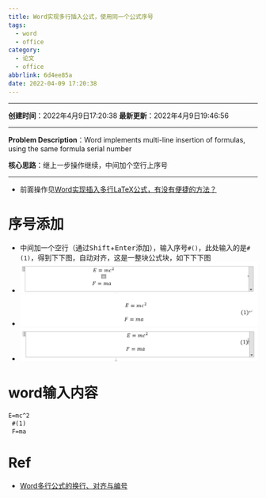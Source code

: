 ```yaml
---
title: Word实现多行插入公式，使用同一个公式序号
tags:
  - word
  - office
category:
  - 论文
  - office
abbrlink: 6d4ee85a
date: 2022-04-09 17:20:38
---
```


---

**创建时间**：2022年4月9日17:20:38
**最新更新**：2022年4月9日19:46:56

---

**Problem Description**：Word implements multi-line insertion of formulas, using the same formula serial number

**核心思路**：继上一步操作继续，中间加个空行上序号

---

* 前面操作见[Word实现插入多行LaTeX公式，有没有便捷的方法？](./cb2e0f17.html)

# 序号添加
* 中间加一个空行（通过<kbd>Shift</kbd>+<kbd>Enter</kbd>添加），输入序号`#()`，此处输入的是`#(1)`，得到下下图，自动对齐，这是一整块公式块，如下下下图
* ![image-20220409194949534](Word实现多行插入公式，使用同一个公式序号/image-20220409194949534.png)
* ![image-20220409194953345](Word实现多行插入公式，使用同一个公式序号/image-20220409194953345.png)
* ![image-20220409194956645](Word实现多行插入公式，使用同一个公式序号/image-20220409194956645.png)

# word输入内容
```word
E=mc^2
 #(1)
 F=ma
```

# Ref
* [Word多行公式的换行、对齐与编号](https://zhuanlan.zhihu.com/p/439988361)
